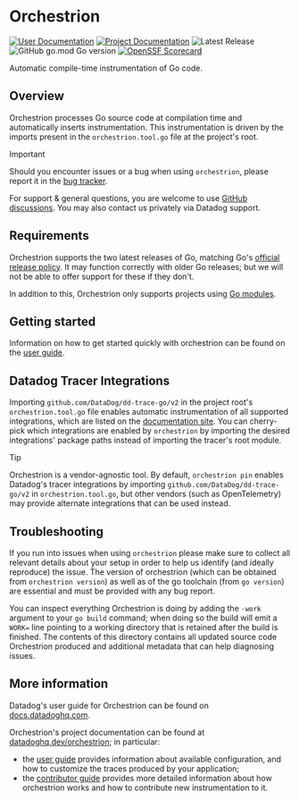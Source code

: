 # Orchestrion

[![User Documentation](https://img.shields.io/badge/docs.datadoghq.com-blue?logo=datadog&label=User%20Guide&labelColor=632CA6&style=flat)](https://docs.datadoghq.com/tracing/trace_collection/automatic_instrumentation/dd_libraries/go/?tab=compiletimeinstrumentation)
[![Project Documentation](https://img.shields.io/badge/Project%20Documentation-datadoghq.dev/orchestrion-blue.svg?logo=github&&labelColor=181717&style=flat)](https://datadoghq.dev/orchestrion)
![Latest Release](https://img.shields.io/github/v/release/DataDog/orchestrion?display_name=tag&label=Latest%20Release)
![GitHub go.mod Go version](https://img.shields.io/github/go-mod/go-version/datadog/orchestrion)
[![OpenSSF Scorecard](https://api.scorecard.dev/projects/github.com/DataDog/orchestrion/badge)](https://scorecard.dev/viewer/?uri=github.com/DataDog/orchestrion)

Automatic compile-time instrumentation of Go code.

## Overview

Orchestrion processes Go source code at compilation time and automatically inserts instrumentation. This instrumentation
is driven by the imports present in the `orchestrion.tool.go` file at the project's root.

> [!IMPORTANT]
> Should you encounter issues or a bug when using `orchestrion`, please report it in the [bug tracker][gh-issues].
>
> For support & general questions, you are welcome to use [GitHub discussions][gh-discussions]. You may also contact us
> privately via Datadog support.
>
> [gh-issues]: https://github.com/DataDog/orchestrion/issues/new/choose
> [gh-discussions]: https://github.com/DataDog/orchestrion/discussions

## Requirements

Orchestrion supports the two latest releases of Go, matching Go's [official release policy][go-releases]. It may
function correctly with older Go releases; but we will not be able to offer support for these if they don't.

In addition to this, Orchestrion only supports projects using [Go modules][go-modules].

[go-releases]: https://go.dev/doc/devel/release#policy
[go-modules]: https://pkg.go.dev/cmd/go#hdr-Modules__module_versions__and_more

## Getting started

Information on how to get started quickly with orchestrion can be found on the [user guide][dd-doc-getting-started].

[dd-doc-getting-started]: https://docs.datadoghq.com/tracing/trace_collection/automatic_instrumentation/dd_libraries/go/?tab=compiletimeinstrumentation#overview

## Datadog Tracer Integrations

Importing `github.com/DataDog/dd-trace-go/v2` in the project root's
`orchestrion.tool.go` file enables automatic instrumentation of all supported integrations, which are listed on the
[documentation site][docsite]. You can cherry-pick which integrations are enabled by `orchestrion` by importing the
desired integrations' package paths instead of importing the tracer's root module.

> [!TIP]
> Orchestrion is a vendor-agnostic tool. By default, `orchestrion pin` enables Datadog's tracer integrations by
> importing `github.com/DataDog/dd-trace-go/v2` in `orchestrion.tool.go`, but other vendors (such as OpenTelemetry) may
> provide alternate integrations that can be used instead.

[docsite]: https://docs.datadoghq.com/tracing/trace_collection/compatibility/go/?tab=v1

## Troubleshooting

If you run into issues when using `orchestrion` please make sure to collect all relevant details about your setup in
order to help us identify (and ideally reproduce) the issue. The version of orchestrion (which can be obtained from
`orchestrion version`) as well as of the go toolchain (from `go version`) are essential and must be provided with any
bug report.

You can inspect everything Orchestrion is doing by adding the `-work` argument to your `go build` command; when doing so
the build will emit a `WORK=` line pointing to a working directory that is retained after the build is finished. The
contents of this directory contains all updated source code Orchestrion produced and additional metadata that can help
diagnosing issues.

## More information

Datadog's user guide for Orchestrion can be found on [docs.datadoghq.com][dd-doc].

[dd-doc]: https://docs.datadoghq.com/tracing/trace_collection/automatic_instrumentation/dd_libraries/go/?tab=compiletimeinstrumentation

Orchestrion's project documentation can be found at [datadoghq.dev/orchestrion](https://datadoghq.dev/orchestrion); in
particular:
- the [user guide](https://datadoghq.dev/orchestrion/docs/) provides information about available configuration, and how
  to customize the traces produced by your application;
- the [contributor guide](https://datadoghq.dev/orchestrion/contributing/) provides more detailed information about how
  orchestrion works and how to contribute new instrumentation to it.
